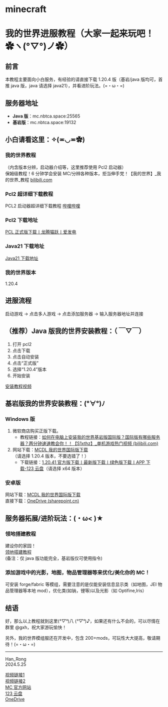# minecraft
# 我的世界进服教程（大家一起来玩吧！✿ヽ(°▽°)ノ✿）

## 前言
本教程主要面向小白服务，有经验的请直接下载 1.20.4 版（基岩/java 版均可，首推 java 版，java 请选择 java21），并看进阶玩法。(=・ω・=)

## 服务器地址
- **Java 版**：mc.nbtca.space:25565
- **基岩版**：mc.nbtca.space:19132

## 小白请看这里：✧(≖◡≖✿)
### 我的世界教程
（内含版本分辨，启动器介绍等，这里推荐使用 Pcl2 启动器）  
保姆级教程！6 分钟学会安装 MC/分辨各种版本，拒当伸手党！【我的世界】_我的世界_教程 [bilibili.com](https://www.bilibili.com)

### Pcl2 超详细下载教程
PCL2 启动器超详细下载教程 [哔哩哔哩](https://www.bilibili.com)

### Pcl2 下载地址
[PCL 正式版下载丨龙腾猫跃丨爱发电](https://afdian.net)

### Java21 下载地址
[Java21 下载地址](https://download.oracle.com/java/21/latest/jdk-21_windows-x64_bin.exe)

### 我的世界版本
1.20.4

## 进服流程
启动游戏 -> 点击多人游戏 -> 点击添加服务器 -> 输入服务器地址并连接

## （推荐）Java 版我的世界安装教程：（ ￣▽￣）
1. 打开 pcl2
2. 点击下载
3. 点击自动安装
4. 点击“正式版”
5. 选择“1.20.4”版本
6. 开始安装

[安装教程视频](https://www.bilibili.com/video/BV1og41137kf/?spm_id_from=333.337.search-card.all.click&vd_source=8dc15613db3715af52878600362ccba4)

## 基岩版我的世界安装教程：(°∀°)ﾉ
### Windows 版
1. 微软商店购买正版下载。
   - 教程链接：[如何在电脑上安装我的世界基岩版国际版？国际版有哪些服务器？两分钟速速教会你！！【S1xthz】_单机游戏热门视频 (bilibili.com)](https://www.bilibili.com)
2. 网站下载：[MCDL 我的世界国际版下载](https://minebbs.com)（请选择 1.20.4 版本，不要选错了！）
   - 下载链接：[1.20.41 官方版下载丨最新版下载丨绿色版下载丨APP 下载-123 云盘](https://www.123pan.com)（请选择 x64 版本）

### 安卓版
网站下载：[MCDL 我的世界国际版下载](https://minebbs.com)  
直接下载：[OneDrive (sharepoint.cn)](https://sdyueqian-my.sharepoint.cn)

## 服务器拓展/进阶玩法：(・ω< )★
### 领地搭建教程
建设你的家园！  
[领地搭建教程](https://ssl.lunadeer.cn:14448/doc/23/)  
(备注：仅 java 版功能完全，基岩版仅可使用指令)

### 添加游戏中的光影，地图，物品管理器等来优化/美化你的 MC！
可安装 forge/fabric 等模组，需要注意的是仅能安装信息显示类（如地图，JEI 物品管理器等本地 mod），优化类(如钠，锂等)以及光影（如 Optifine,Iris）

## 结语
好，那么以上教程就到这里(*°▽°*)八 (*°▽°*)♪，如果还有什么不会的，可以尽情在群里 @gxh，祝大家游玩愉快！

另外，我的世界模组服还在开发中，包含 200+mods，可玩性大大提高，敬请期待！(=・ω・=)

---

Han_Rong  
2024.5.25

[视频链接1](https://www.bilibili.com/video/BV1bV4y1b7Tm/?spm_id_from=333.337.search-card.all.click&vd_source=8dc15613db3715af52878600362ccba4)  
[视频链接2](https://www.bilibili.com/video/BV1bV4y1b7Tm/?spm_id_from=333.337.search-card.all.click&vd_source=8dc15613db3715af52878600362ccba4)  
[MC 官方网站](https://mc.minebbs.com)  
[123 云盘](https://www.123pan.com/s/N6mrVv-iaG23.html)  
[OneDrive](https://sdyueqian-my.sharepoint.cn/personal/admin_sdyueqian_partner_onmschina_cn/_layouts/15/onedrive.aspx?ga=1&id=%2Fpersonal%2Fadmin%5Fsdyueqian%5Fpartner%5Fonmschina%5Fcn%2FDocuments%2F%E6%AD%A3%E5%BC%8F%E7%89%88%2F1%2E20%2E41%2E02%2FMinecraft%20PE%201%2E20%2E41%2E02%20v8a%E5%8E%9F%E7%89%88%2Eapk&parent=%2Fpersonal%2Fadmin%5Fsdyueqian%5Fpartner%5Fonmschina%5Fcn%2FDocuments%2F%E6%AD%A3%E5%BC%8F%E7%89%88%2F1%2E20%2E41%2E02)

